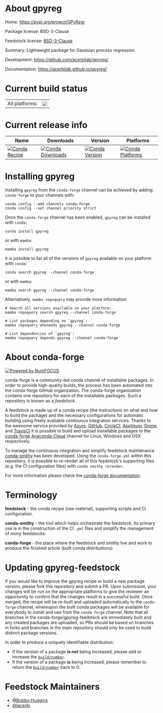 About gpyreg
============

Home: https://pypi.org/project/GPyReg/

Package license: BSD-3-Clause

Feedstock license: [BSD-3-Clause](https://github.com/conda-forge/gpyreg-feedstock/blob/main/LICENSE.txt)

Summary: Lightweight package for Gaussian process regression.

Development: https://github.com/acerbilab/gpyreg/

Documentation: https://acerbilab.github.io/gpyreg/

Current build status
====================


<table><tr><td>All platforms:</td>
    <td>
      <a href="https://dev.azure.com/conda-forge/feedstock-builds/_build/latest?definitionId=18255&branchName=main">
        <img src="https://dev.azure.com/conda-forge/feedstock-builds/_apis/build/status/gpyreg-feedstock?branchName=main">
      </a>
    </td>
  </tr>
</table>

Current release info
====================

| Name | Downloads | Version | Platforms |
| --- | --- | --- | --- |
| [![Conda Recipe](https://img.shields.io/badge/recipe-gpyreg-green.svg)](https://anaconda.org/conda-forge/gpyreg) | [![Conda Downloads](https://img.shields.io/conda/dn/conda-forge/gpyreg.svg)](https://anaconda.org/conda-forge/gpyreg) | [![Conda Version](https://img.shields.io/conda/vn/conda-forge/gpyreg.svg)](https://anaconda.org/conda-forge/gpyreg) | [![Conda Platforms](https://img.shields.io/conda/pn/conda-forge/gpyreg.svg)](https://anaconda.org/conda-forge/gpyreg) |

Installing gpyreg
=================

Installing `gpyreg` from the `conda-forge` channel can be achieved by adding `conda-forge` to your channels with:

```
conda config --add channels conda-forge
conda config --set channel_priority strict
```

Once the `conda-forge` channel has been enabled, `gpyreg` can be installed with `conda`:

```
conda install gpyreg
```

or with `mamba`:

```
mamba install gpyreg
```

It is possible to list all of the versions of `gpyreg` available on your platform with `conda`:

```
conda search gpyreg --channel conda-forge
```

or with `mamba`:

```
mamba search gpyreg --channel conda-forge
```

Alternatively, `mamba repoquery` may provide more information:

```
# Search all versions available on your platform:
mamba repoquery search gpyreg --channel conda-forge

# List packages depending on `gpyreg`:
mamba repoquery whoneeds gpyreg --channel conda-forge

# List dependencies of `gpyreg`:
mamba repoquery depends gpyreg --channel conda-forge
```


About conda-forge
=================

[![Powered by
NumFOCUS](https://img.shields.io/badge/powered%20by-NumFOCUS-orange.svg?style=flat&colorA=E1523D&colorB=007D8A)](https://numfocus.org)

conda-forge is a community-led conda channel of installable packages.
In order to provide high-quality builds, the process has been automated into the
conda-forge GitHub organization. The conda-forge organization contains one repository
for each of the installable packages. Such a repository is known as a *feedstock*.

A feedstock is made up of a conda recipe (the instructions on what and how to build
the package) and the necessary configurations for automatic building using freely
available continuous integration services. Thanks to the awesome service provided by
[Azure](https://azure.microsoft.com/en-us/services/devops/), [GitHub](https://github.com/),
[CircleCI](https://circleci.com/), [AppVeyor](https://www.appveyor.com/),
[Drone](https://cloud.drone.io/welcome), and [TravisCI](https://travis-ci.com/)
it is possible to build and upload installable packages to the
[conda-forge](https://anaconda.org/conda-forge) [Anaconda-Cloud](https://anaconda.org/)
channel for Linux, Windows and OSX respectively.

To manage the continuous integration and simplify feedstock maintenance
[conda-smithy](https://github.com/conda-forge/conda-smithy) has been developed.
Using the ``conda-forge.yml`` within this repository, it is possible to re-render all of
this feedstock's supporting files (e.g. the CI configuration files) with ``conda smithy rerender``.

For more information please check the [conda-forge documentation](https://conda-forge.org/docs/).

Terminology
===========

**feedstock** - the conda recipe (raw material), supporting scripts and CI configuration.

**conda-smithy** - the tool which helps orchestrate the feedstock.
                   Its primary use is in the construction of the CI ``.yml`` files
                   and simplify the management of *many* feedstocks.

**conda-forge** - the place where the feedstock and smithy live and work to
                  produce the finished article (built conda distributions)


Updating gpyreg-feedstock
=========================

If you would like to improve the gpyreg recipe or build a new
package version, please fork this repository and submit a PR. Upon submission,
your changes will be run on the appropriate platforms to give the reviewer an
opportunity to confirm that the changes result in a successful build. Once
merged, the recipe will be re-built and uploaded automatically to the
`conda-forge` channel, whereupon the built conda packages will be available for
everybody to install and use from the `conda-forge` channel.
Note that all branches in the conda-forge/gpyreg-feedstock are
immediately built and any created packages are uploaded, so PRs should be based
on branches in forks and branches in the main repository should only be used to
build distinct package versions.

In order to produce a uniquely identifiable distribution:
 * If the version of a package **is not** being increased, please add or increase
   the [``build/number``](https://docs.conda.io/projects/conda-build/en/latest/resources/define-metadata.html#build-number-and-string).
 * If the version of a package **is** being increased, please remember to return
   the [``build/number``](https://docs.conda.io/projects/conda-build/en/latest/resources/define-metadata.html#build-number-and-string)
   back to 0.

Feedstock Maintainers
=====================

* [@Bobby-Huggins](https://github.com/Bobby-Huggins/)
* [@lacerbi](https://github.com/lacerbi/)


<!-- dummy commit to enable rerendering -->

